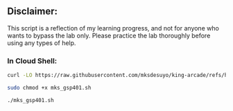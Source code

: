 ## Disclaimer:

This script is a reflection of my learning progress, and not for anyone who wants to bypass the lab only. Please practice the lab thoroughly before using any types of help.

### In Cloud Shell:

```bash
curl -LO https://raw.githubusercontent.com/mksdesuyo/king-arcade/refs/heads/main/Cloud%20Scheduler%3A%20Qwik%20Start%20%7C%20GSP410/mks_gsp401.sh

sudo chmod +x mks_gsp401.sh

./mks_gsp401.sh
```